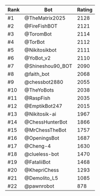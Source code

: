 Rank|Bot|Rating
---|---|---
#1|@TheMatrix2025|2128
#2|@FireFishBOT|2121
#3|@ToromBot|2114
#4|@TorBot|2112
#5|@Nikitosikbot|2111
#6|@YoBot_v2|2110
#7|@Shineshou90_BOT|2090
#8|@faith_bot|2068
#9|@chessbot2880|2055
#10|@TheYoBots|2038
#11|@RaspFish|2035
#12|@EmptikBot247|2015
#13|@Nikitosik-ai|1967
#14|@ChessHunterBot|1866
#15|@MrChessTheBot|1757
#16|@OpeningsBot|1687
#17|@Cheng-4|1630
#18|@clueless-bot|1470
#19|@FataliiBot|1468
#20|@KhepriChess|1293
#21|@Demolito_L5|1085
#22|@pawnrobot|878
